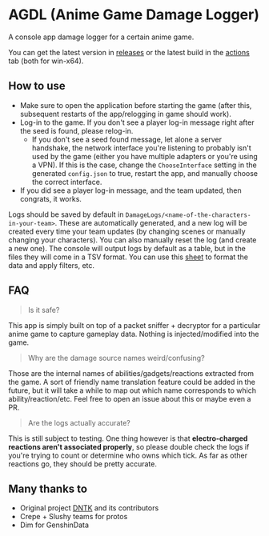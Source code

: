 # AGDL (Anime Game Damage Logger)
A console app damage logger for a certain anime game.

You can get the latest version in [releases](https://github.com/RainAfterDark/AGDL/releases) or the latest build in the [actions](https://github.com/RainAfterDark/AGDL/actions) tab (both for win-x64).

## How to use
- Make sure to open the application before starting the game (after this, subsequent restarts of the app/relogging in game should work).
- Log-in to the game. If you don't see a player log-in message right after the seed is found, please relog-in.
  - If you don't see a seed found message, let alone a server handshake, the network interface you're listening to probably isn't used by the game (either you have multiple adapters or you're using a VPN). If this is the case, change the `ChooseInterface` setting in the generated `config.json` to true, restart the app, and manually choose the correct interface.
- If you did see a player log-in message, and the team updated, then congrats, it works.

Logs should be saved by default in `DamageLogs/<name-of-the-characters-in-your-team>`. These are automatically generated, and a new log will be created every time your team updates (by changing scenes or manually changing your characters). You can also manually reset the log (and create a new one). The console will output logs by default as a table, but in the files they will come in a TSV format. You can use this [sheet](https://docs.google.com/spreadsheets/d/1oHRyBSnGIyMt5oFoOUKOTPwu9zJ3OCaJ4uyTUODp5To/edit?usp=sharing) to format the data and apply filters, etc.

## FAQ
> Is it safe?

This app is simply built on top of a packet sniffer + decryptor for a particular anime game to capture gameplay data. Nothing is injected/modified into the game.

> Why are the damage source names weird/confusing?

Those are the internal names of abilities/gadgets/reactions extracted from the game. A sort of friendly name translation feature could be added in the future, but it will take a while to map out which name corresponds to which ability/reaction/etc. Feel free to open an issue about this or maybe even a PR.

> Are the logs actually accurate?

This is still subject to testing. One thing however is that **electro-charged reactions aren't associated properly**, so please double check the logs if you're trying to count or determine who owns which tick. As far as other reactions go, they should be pretty accurate.

## Many thanks to
- Original project [DNTK](https://github.com/Crepe-Inc/DNTK) and its contributors
- Crepe + Slushy teams for protos
- Dim for GenshinData
